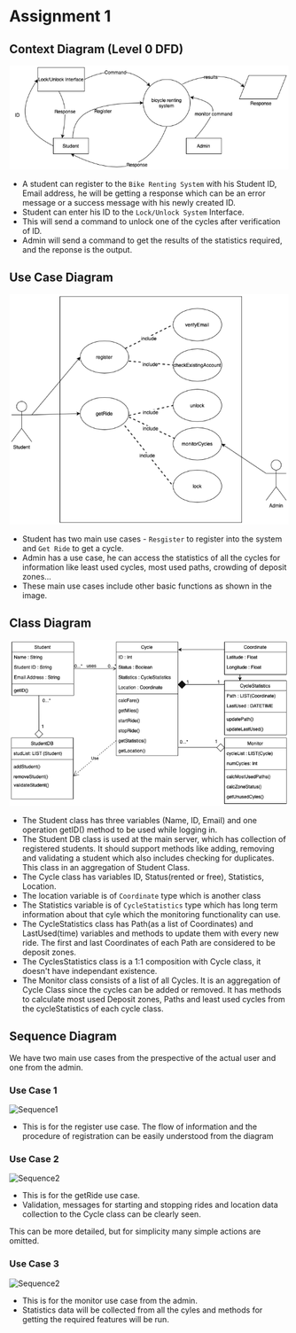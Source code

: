 # Assignment 1

## Context Diagram (Level 0 DFD)

![Context Diagram](Images/Assignment1-ContextDiagram.png)

* A student can register to the `Bike Renting System` with his Student ID, Email address, he will be getting a response which can be an error message or a success message with his newly created ID.
* Student can enter his ID to the `Lock/Unlock System` Interface. 
* This will send a command to unlock one of the cycles after verification of ID.
* Admin will send a command to get the results of the statistics required, and the reponse is the output.

## Use Case Diagram

![Use Case Diagram](Images/Assignment1-UseCaseDiagram.png)

* Student has two main use cases - `Resgister` to register into the system and `Get Ride` to get a cycle.
* Admin has a use case, he can access the statistics of all the cycles for information like least used cycles, most used paths, crowding of deposit zones...
* These main use cases include other basic functions as shown in the image.

## Class Diagram

![Class Diagram](Images/Assignment1-ClassDiagram.png)

* The Student class has three variables (Name, ID, Email) and one operation getID() method to be used while logging in.
* The Student DB class is used at the main server, which has collection of registered students. It should support methods like adding, removing and validating a student which also includes checking for duplicates. This class in an aggregation of Student Class.
* The Cycle class has variables ID, Status(rented or free), Statistics, Location.
* The location variable is of `Coordinate` type which is another class
* The Statistics variable is of `CycleStatistics` type which has long term information about that cyle which the monitoring functionality can use.
* The CycleStatistics class has Path(as a list of Coordinates) and LastUsed(time) variables and methods to update them with every new ride. The first and last Coordinates of each Path are considered to be deposit zones.
* The CyclesStatistics class is a 1:1 composition with Cycle class, it doesn't have independant existence.
* The Monitor class consists of a list of all Cycles. It is an aggregation of Cycle Class since the cycles can be added or removed. It has methods to calculate most used Deposit zones, Paths and least used cycles from the cycleStatistics of each cycle class.

## Sequence Diagram

We have two main use cases from the prespective of the actual user and one from the admin.

### Use Case 1

![Sequence1](Images/Assignment1-SequenceDiagram-1)

* This is for the register use case. The flow of information and the procedure of registration can be easily understood from the diagram

### Use Case 2

![Sequence2](Images/Assignment1-SequenceDiagram-2)

* This is for the getRide use case. 
* Validation, messages for starting and stopping rides and location data collection to the Cycle class can be clearly seen.

This can be more detailed, but for simplicity many simple actions are omitted.

### Use Case 3

![Sequence2](Images/Assignment1-SequenceDiagram-3)

* This is for the monitor use case from the admin.
* Statistics data will be collected from all the cyles and methods for getting the required features will be run.
